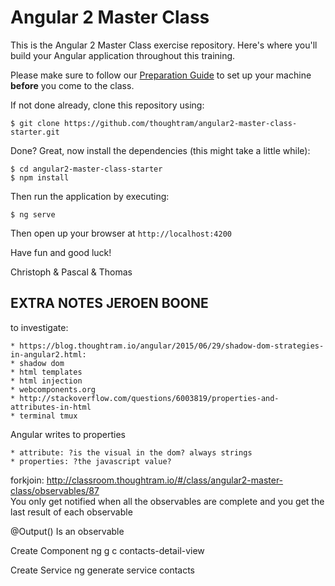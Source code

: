 # Angular 2 Master Class

This is the Angular 2 Master Class exercise repository. Here's where you'll build your Angular application throughout this training.

Please make sure to follow our [Preparation Guide](http://thoughtram.io/prepare-for-your-training.html) to set up your machine **before** you come to the class.

If not done already, clone this repository using:

```
$ git clone https://github.com/thoughtram/angular2-master-class-starter.git
```

Done? Great, now install the dependencies (this might take a little while):

```
$ cd angular2-master-class-starter
$ npm install
```

Then run the application by executing:

```
$ ng serve
```

Then open up your browser at `http://localhost:4200`

Have fun and good luck!

Christoph & Pascal & Thomas



## EXTRA NOTES JEROEN BOONE

to investigate: 

	* https://blog.thoughtram.io/angular/2015/06/29/shadow-dom-strategies-in-angular2.html:
	* shadow dom
	* html templates
	* html injection
	* webcomponents.org
	* http://stackoverflow.com/questions/6003819/properties-and-attributes-in-html
	* terminal tmux


Angular writes to properties

	* attribute: ?is the visual in the dom? always strings
	* properties: ?the javascript value?


forkjoin: http://classroom.thoughtram.io/#/class/angular2-master-class/observables/87 <br>
You only get notified when all the observables are complete and you get the last result of each observable

@Output()
Is an observable

Create Component
ng g c contacts-detail-view

Create Service
ng generate service contacts



